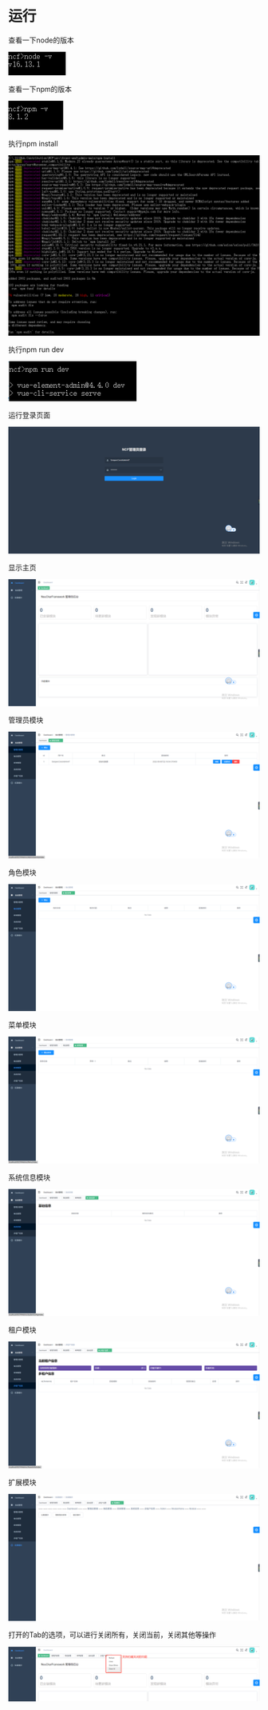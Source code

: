 # 运行

查看一下node的版本

<img src="./images/node-version.png" />

查看一下npm的版本

<img src="./images/npm-version.png" />

执行npm install

<img src="./images/npm-install.png" />

执行npm run dev

<img src="./images/npm-run-dev.png" />

运行登录页面

<img src="./images/login.png" />

显示主页

<img src="./images/main.png" />

管理员模块

<img src="./images/admin-module.png" />

角色模块

<img src="./images/role-module.png" />

菜单模块

<img src="./images/menu-module.png" />

系统信息模块

<img src="./images/sysinfo-module.png" />

租户模块

<img src="./images/tenant-module.png" />

扩展模块

<img src="./images/extend-module.png" />

打开的Tab的选项，可以进行关闭所有，关闭当前，关闭其他等操作

<img src="./images/tab-option.png" />